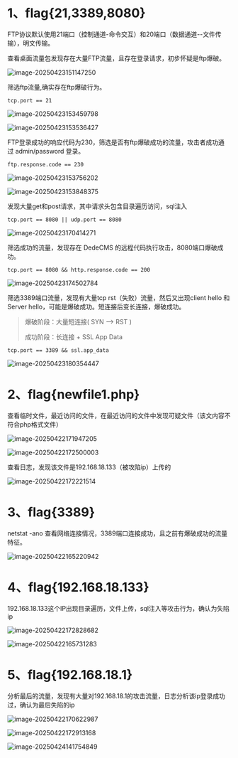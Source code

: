 # 1、flag{21,3389,8080}

FTP协议默认使用21端口（控制通道-命令交互）和20端口（数据通道--文件传输），明文传输。

查看桌面流量包发现存在大量FTP流量，且存在登录请求，初步怀疑是ftp爆破。

![image-20250423151147250](Windows应急-应急与研判训练计划一.assets/image-20250423151147250.png)

筛选ftp流量,确实存在ftp爆破行为。

```
tcp.port == 21
```

![image-20250423153459798](Windows应急-应急与研判训练计划一.assets/image-20250423153459798.png)

![image-20250423153536427](Windows应急-应急与研判训练计划一.assets/image-20250423153536427.png)

FTP登录成功的响应代码为230，筛选是否有ftp爆破成功的流量，攻击者成功通过 admin/password 登录。

```
ftp.response.code == 230
```

![image-20250423153756202](Windows应急-应急与研判训练计划一.assets/image-20250423153756202.png)

![image-20250423153848375](Windows应急-应急与研判训练计划一.assets/image-20250423153848375.png)

发现大量get和post请求，其中请求头包含目录遍历访问，sql注入

```
tcp.port == 8080 || udp.port == 8080
```

![image-20250423170414271](Windows应急-应急与研判训练计划一.assets/image-20250423170414271.png)

筛选成功的流量，发现存在 DedeCMS 的远程代码执行攻击，8080端口爆破成功。

```
tcp.port == 8080 && http.response.code == 200
```

![image-20250423174502784](Windows应急-应急与研判训练计划一.assets/image-20250423174502784.png)

筛选3389端口流量，发现有大量tcp rst（失败）流量，然后又出现client hello 和 Server hello，可能是爆破成功。短连接后变长连接，爆破成功。

> 爆破阶段：大量短连接( SYN -->  RST )
>
> 成功阶段：长连接 + SSL App Data

```
tcp.port == 3389 && ssl.app_data
```

![image-20250423180354447](Windows应急-应急与研判训练计划一.assets/image-20250423180354447.png)

# 2、flag{newfile1.php}

查看临时文件，最近访问的文件，在最近访问的文件中发现可疑文件（该文内容不符合php格式文件）

![image-20250422171947205](Windows应急-应急与研判训练计划一.assets/image-20250422171947205.png)

![image-20250422172500003](Windows应急-应急与研判训练计划一.assets/image-20250422172500003.png)

查看日志，发现该文件是192.168.18.133（被攻陷ip）上传的

![image-20250422172221514](Windows应急-应急与研判训练计划一.assets/image-20250422172221514.png)

# 3、flag{3389}

netstat -ano 查看网络连接情况，3389端口连接成功，且之前有爆破成功的流量特征。

![image-20250422165220942](Windows应急-应急与研判训练计划一.assets/image-20250422165220942.png)

# 4、flag{192.168.18.133}

192.168.18.133这个IP出现目录遍历，文件上传，sql注入等攻击行为，确认为失陷ip

![image-20250422172828682](Windows应急-应急与研判训练计划一.assets/image-20250422172828682.png)

![image-20250422165731283](Windows应急-应急与研判训练计划一.assets/image-20250422165731283.png)

# 5、flag{192.168.18.1}

分析最后的流量，发现有大量对192.168.18.1的攻击流量，日志分析该ip登录成功过，确认为最后失陷的ip

![image-20250422170622987](Windows应急-应急与研判训练计划一.assets/image-20250422170622987.png)

![image-20250422172913168](Windows应急-应急与研判训练计划一.assets/image-20250422172913168.png)

![image-20250424141754849](Windows应急-应急与研判训练计划一.assets/image-20250424141754849.png)